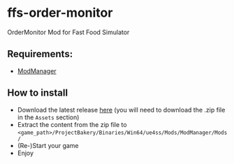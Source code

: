 # ffs-order-monitor
OrderMonitor Mod for Fast Food Simulator

## Requirements:
- [ModManager]([https://github.com/my-name-is-samael/ffs-modmanager](https://github.com/my-name-is-samael/ffs-modmanager/tree/v1))

## How to install
- Download the latest release [here](https://github.com/my-name-is-samael/ffs-order-monitor/releases) (you will need to download the .zip file in the `Assets` section)
- Extract the content from the zip file to `<game_path>/ProjectBakery/Binaries/Win64/ue4ss/Mods/ModManager/Mods/`
- (Re-)Start your game
- Enjoy
